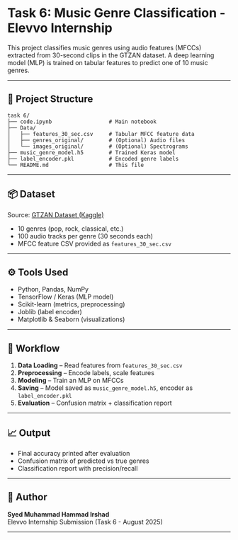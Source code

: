 
# Task 6: Music Genre Classification - Elevvo Internship

This project classifies music genres using audio features (MFCCs) extracted from 30-second clips in the GTZAN dataset. A deep learning model (MLP) is trained on tabular features to predict one of 10 music genres.

---

## 📁 Project Structure

```
task 6/
├── code.ipynb                  # Main notebook
├── Data/
│   ├── features_30_sec.csv     # Tabular MFCC feature data
│   ├── genres_original/        # (Optional) Audio files
│   └── images_original/        # (Optional) Spectrograms
├── music_genre_model.h5        # Trained Keras model
├── label_encoder.pkl           # Encoded genre labels
└── README.md                   # This file
```

---

## 📦 Dataset

Source: [GTZAN Dataset (Kaggle)](https://www.kaggle.com/datasets/andradaolteanu/gtzan-dataset-music-genre-classification)

- 10 genres (pop, rock, classical, etc.)
- 100 audio tracks per genre (30 seconds each)
- MFCC feature CSV provided as `features_30_sec.csv`

---

## ⚙️ Tools Used

- Python, Pandas, NumPy
- TensorFlow / Keras (MLP model)
- Scikit-learn (metrics, preprocessing)
- Joblib (label encoder)
- Matplotlib & Seaborn (visualizations)

---

## 🚀 Workflow

1. **Data Loading** – Read features from `features_30_sec.csv`
2. **Preprocessing** – Encode labels, scale features
3. **Modeling** – Train an MLP on MFCCs
4. **Saving** – Model saved as `music_genre_model.h5`, encoder as `label_encoder.pkl`
5. **Evaluation** – Confusion matrix + classification report

---

## 📈 Output

- Final accuracy printed after evaluation
- Confusion matrix of predicted vs true genres
- Classification report with precision/recall

---

## 📝 Author

**Syed Muhammad Hammad Irshad**  
Elevvo Internship Submission (Task 6 - August 2025)

---
